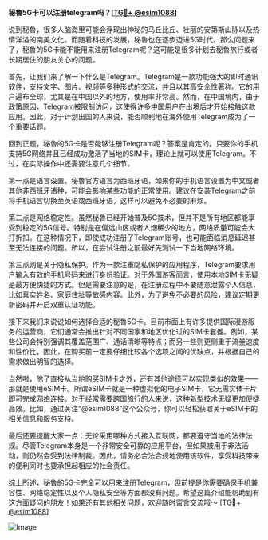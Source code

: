 **秘魯5G卡可以注册telegram吗？[[TG💪+ @esim1088](https://t.me/s/esim1088)]**

说到秘魯，很多人脑海里可能会浮现出神秘的马丘比丘、壮丽的安第斯山脉以及热情洋溢的南美文化。而随着科技的发展，秘魯也在逐步迈进5G时代。那么问题来了，秘魯的5G卡能不能用来注册Telegram呢？这可能是很多计划去秘魯旅行或者长期居住的朋友关心的问题。

首先，让我们来了解一下什么是Telegram。Telegram是一款功能强大的即时通讯软件，支持文字、图片、视频等多种形式的交流，并且以其高安全性著称。它的用户遍布全球，尤其是在中国以外的地方，使用率非常高。然而，在中国境内，由于政策原因，Telegram被限制访问，这使得许多中国用户在出境后才开始接触这款应用。因此，对于计划出国的人来说，能否顺利地在海外使用Telegram成为了一个重要话题。

回到正题，秘魯的5G卡是否能够注册Telegram呢？答案是肯定的。只要你的手机支持5G网络并且已经成功激活了当地的SIM卡，理论上就可以使用Telegram。不过，在实际操作中还需要注意几个细节。

第一点是语言设置。秘魯官方语言为西班牙语，如果你的手机语言设置为中文或者其他非西班牙语种，可能会影响某些功能的正常使用。建议在安装Telegram之前将手机语言切换至英语或西班牙语，这样可以避免不必要的麻烦。

第二点是网络稳定性。虽然秘魯已经开始普及5G技术，但并不是所有地区都能享受到稳定的5G信号。特别是在偏远山区或者人烟稀少的地方，网络质量可能会大打折扣。在这种情况下，即使成功注册了Telegram账号，也可能面临消息延迟甚至无法连接的问题。所以，在尝试注册之前最好先测试一下当地网络环境。

第三点则是关于隐私保护。作为一款注重隐私保护的应用程序，Telegram要求用户输入有效的手机号码来进行身份验证。对于外国游客而言，使用本地SIM卡无疑是最方便快捷的方式。但是需要注意的是，在注册过程中不要随意泄露个人信息，比如真实姓名、家庭住址等敏感内容。此外，为了避免不必要的风险，建议定期更新密码并开启双重认证功能。

接下来我们来说说如何选择合适的秘魯5G卡。目前市面上有许多提供国际漫游服务的运营商，它们通常会推出针对不同国家和地区优化过的SIM卡套餐。例如，某些公司会特别强调其覆盖范围广、通话清晰等特点；而另一些则更侧重于流量速度和性价比。因此，在购买前一定要仔细比较各个选项之间的优缺点，并根据自己的需求做出明智的选择。

当然啦，除了直接从当地购买SIM卡之外，还有其他途径可以实现类似的效果——那就是使用eSIM卡。所谓eSIM卡就是一种虚拟化的电子SIM卡，它无需实体卡片即可完成网络连接。对于经常需要跨国旅行的人来说，这种新型技术无疑更加便捷高效。比如，通过关注“@esim1088”这个公众号，你可以轻松获取关于eSIM卡的相关信息和服务支持。

最后还要提醒大家一点：无论采用哪种方式接入互联网，都要遵守当地的法律法规。尽管Telegram本身是一个非常安全可靠的应用平台，但如果被用于非法活动，则仍然会受到法律制裁。因此，请务必合法合规地使用该软件，享受科技带来的便利同时也要承担起相应的社会责任。

综上所述，秘魯的5G卡完全可以用来注册Telegram，但前提是你需要确保手机兼容性、网络稳定性以及个人隐私安全等方面都没有问题。希望这篇介绍能帮助到有这方面疑问的朋友！如果还有其他相关问题，欢迎随时留言交流哦～ [[TG💪+ @esim1088](https://t.me/s/esim1088)] 

![Image](https://i.postimg.cc/4NQfJmqS/Snipaste-2025-05-13-00-14-12.png)